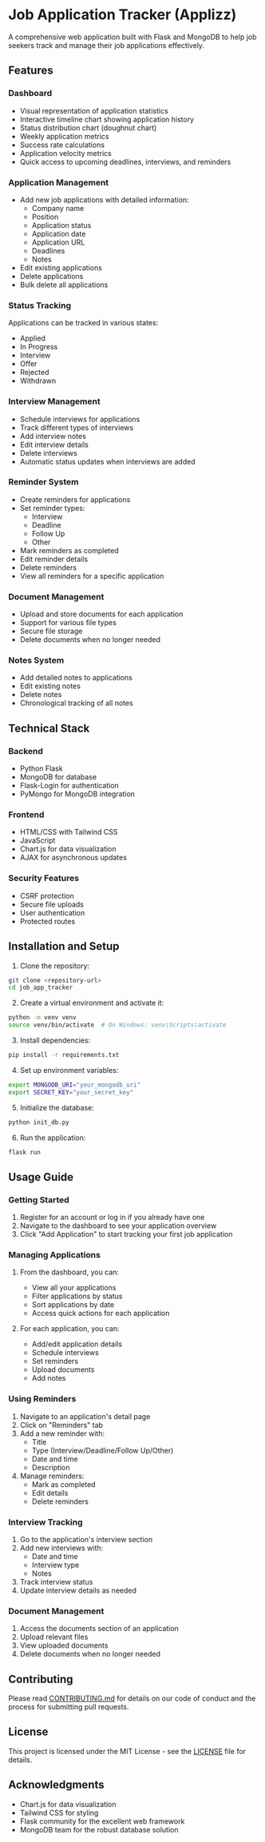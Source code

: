 # Job Application Tracker (Applizz)

A comprehensive web application built with Flask and MongoDB to help job seekers track and manage their job applications effectively.

## Features

### Dashboard

- Visual representation of application statistics
- Interactive timeline chart showing application history
- Status distribution chart (doughnut chart)
- Weekly application metrics
- Success rate calculations
- Application velocity metrics
- Quick access to upcoming deadlines, interviews, and reminders

### Application Management

- Add new job applications with detailed information:
  - Company name
  - Position
  - Application status
  - Application date
  - Application URL
  - Deadlines
  - Notes
- Edit existing applications
- Delete applications
- Bulk delete all applications

### Status Tracking

Applications can be tracked in various states:

- Applied
- In Progress
- Interview
- Offer
- Rejected
- Withdrawn

### Interview Management

- Schedule interviews for applications
- Track different types of interviews
- Add interview notes
- Edit interview details
- Delete interviews
- Automatic status updates when interviews are added

### Reminder System

- Create reminders for applications
- Set reminder types:
  - Interview
  - Deadline
  - Follow Up
  - Other
- Mark reminders as completed
- Edit reminder details
- Delete reminders
- View all reminders for a specific application

### Document Management

- Upload and store documents for each application
- Support for various file types
- Secure file storage
- Delete documents when no longer needed

### Notes System

- Add detailed notes to applications
- Edit existing notes
- Delete notes
- Chronological tracking of all notes

## Technical Stack

### Backend

- Python Flask
- MongoDB for database
- Flask-Login for authentication
- PyMongo for MongoDB integration

### Frontend

- HTML/CSS with Tailwind CSS
- JavaScript
- Chart.js for data visualization
- AJAX for asynchronous updates

### Security Features

- CSRF protection
- Secure file uploads
- User authentication
- Protected routes

## Installation and Setup

1. Clone the repository:

```bash
git clone <repository-url>
cd job_app_tracker
```

2. Create a virtual environment and activate it:

```bash
python -m venv venv
source venv/bin/activate  # On Windows: venv\Scripts\activate
```

3. Install dependencies:

```bash
pip install -r requirements.txt
```

4. Set up environment variables:

```bash
export MONGODB_URI="your_mongodb_uri"
export SECRET_KEY="your_secret_key"
```

5. Initialize the database:

```bash
python init_db.py
```

6. Run the application:

```bash
flask run
```

## Usage Guide

### Getting Started

1. Register for an account or log in if you already have one
2. Navigate to the dashboard to see your application overview
3. Click "Add Application" to start tracking your first job application

### Managing Applications

1. From the dashboard, you can:

   - View all your applications
   - Filter applications by status
   - Sort applications by date
   - Access quick actions for each application

2. For each application, you can:
   - Add/edit application details
   - Schedule interviews
   - Set reminders
   - Upload documents
   - Add notes

### Using Reminders

1. Navigate to an application's detail page
2. Click on "Reminders" tab
3. Add a new reminder with:
   - Title
   - Type (Interview/Deadline/Follow Up/Other)
   - Date and time
   - Description
4. Manage reminders:
   - Mark as completed
   - Edit details
   - Delete reminders

### Interview Tracking

1. Go to the application's interview section
2. Add new interviews with:
   - Date and time
   - Interview type
   - Notes
3. Track interview status
4. Update interview details as needed

### Document Management

1. Access the documents section of an application
2. Upload relevant files
3. View uploaded documents
4. Delete documents when no longer needed

## Contributing

Please read [CONTRIBUTING.md](CONTRIBUTING.md) for details on our code of conduct and the process for submitting pull requests.

## License

This project is licensed under the MIT License - see the [LICENSE](LICENSE) file for details.

## Acknowledgments

- Chart.js for data visualization
- Tailwind CSS for styling
- Flask community for the excellent web framework
- MongoDB team for the robust database solution
